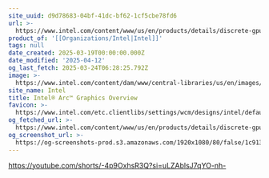 ```yaml
---
site_uuid: d9d78683-04bf-41dc-bf62-1cf5cbe78fd6
url: >-
  https://www.intel.com/content/www/us/en/products/details/discrete-gpus/arc.html
product_of: '[[Organizations/Intel|Intel]]'
tags: null
date_created: 2025-03-19T00:00:00.000Z
date_modified: '2025-04-12'
og_last_fetch: 2025-03-24T06:28:25.792Z
image: >-
  https://www.intel.com/content/dam/www/central-libraries/us/en/images/2024-08/arc-badge-with-gaming-vortex-16x9.png
site_name: Intel
title: Intel® Arc™ Graphics Overview
favicon: >-
  https://www.intel.com/etc.clientlibs/settings/wcm/designs/intel/default/resources/favicon-32x32.png
og_fetched_url: >-
  https://www.intel.com/content/www/us/en/products/details/discrete-gpus/arc.html
og_screenshot_url: >-
  https://og-screenshots-prod.s3.amazonaws.com/1920x1080/80/false/1c9130e65f488a59a8a4b45dddd2a47e645d778065e48ba904c49e612c16bd37.jpeg
---
```































https://youtube.com/shorts/-4p9OxhsR3Q?si=uLZAblsJ7qYO-nh-